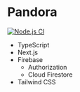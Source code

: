 # Pandora

[![Node.js CI](https://github.com/appare45/pandora/actions/workflows/node.js.yml/badge.svg)](https://github.com/appare45/pandora/actions/workflows/node.js.yml)

- TypeScript
- Next.js
- Firebase
  - Authorization
  - Cloud Firestore
- Tailwind CSS